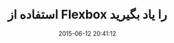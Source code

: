 ---
layout: post
title: "استفاده از Flexbox را یاد بگیرید"
date: 2015-06-12 20:41:12
section: article
tags: css
link: "http://www.majidonline.com/article/%D8%A7%D8%B3%D8%AA%D9%81%D8%A7%D8%AF%D9%87_%D8%A7%D8%B2_Flexbox_%D8%B1%D8%A7_%DB%8C%D8%A7%D8%AF_%D8%A8%DA%AF%DB%8C%D8%B1%DB%8C%D8%AF.html"
user: "نوید کاشانی"
user_link: "http://navid.kashani.ir/"
---